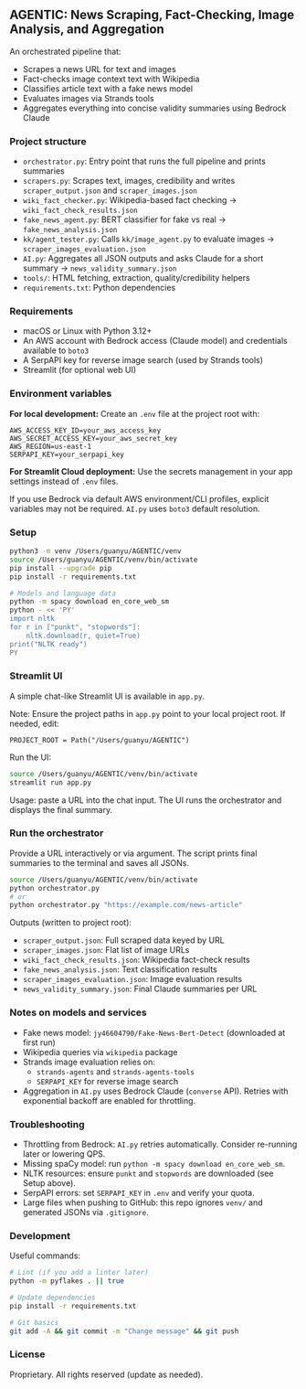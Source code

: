## AGENTIC: News Scraping, Fact-Checking, Image Analysis, and Aggregation

An orchestrated pipeline that:
- Scrapes a news URL for text and images
- Fact-checks image context text with Wikipedia
- Classifies article text with a fake news model
- Evaluates images via Strands tools
- Aggregates everything into concise validity summaries using Bedrock Claude

### Project structure
- `orchestrator.py`: Entry point that runs the full pipeline and prints summaries
- `scrapers.py`: Scrapes text, images, credibility and writes `scraper_output.json` and `scraper_images.json`
- `wiki_fact_checker.py`: Wikipedia-based fact checking → `wiki_fact_check_results.json`
- `fake_news_agent.py`: BERT classifier for fake vs real → `fake_news_analysis.json`
- `kk/agent_tester.py`: Calls `kk/image_agent.py` to evaluate images → `scraper_images_evaluation.json`
- `AI.py`: Aggregates all JSON outputs and asks Claude for a short summary → `news_validity_summary.json`
- `tools/`: HTML fetching, extraction, quality/credibility helpers
- `requirements.txt`: Python dependencies

### Requirements
- macOS or Linux with Python 3.12+
- An AWS account with Bedrock access (Claude model) and credentials available to `boto3`
- A SerpAPI key for reverse image search (used by Strands tools)
- Streamlit (for optional web UI)

### Environment variables

**For local development:** Create an `.env` file at the project root with:
```
AWS_ACCESS_KEY_ID=your_aws_access_key
AWS_SECRET_ACCESS_KEY=your_aws_secret_key
AWS_REGION=us-east-1
SERPAPI_KEY=your_serpapi_key
```

**For Streamlit Cloud deployment:** Use the secrets management in your app settings instead of `.env` files.

If you use Bedrock via default AWS environment/CLI profiles, explicit variables may not be required. `AI.py` uses `boto3` default resolution.

### Setup
```bash
python3 -m venv /Users/guanyu/AGENTIC/venv
source /Users/guanyu/AGENTIC/venv/bin/activate
pip install --upgrade pip
pip install -r requirements.txt

# Models and language data
python -m spacy download en_core_web_sm
python - << 'PY'
import nltk
for r in ["punkt", "stopwords"]:
    nltk.download(r, quiet=True)
print("NLTK ready")
PY
```

### Streamlit UI
A simple chat-like Streamlit UI is available in `app.py`.

Note: Ensure the project paths in `app.py` point to your local project root. If needed, edit:
```
PROJECT_ROOT = Path("/Users/guanyu/AGENTIC")
```

Run the UI:
```bash
source /Users/guanyu/AGENTIC/venv/bin/activate
streamlit run app.py
```

Usage: paste a URL into the chat input. The UI runs the orchestrator and displays the final summary.

### Run the orchestrator
Provide a URL interactively or via argument. The script prints final summaries to the terminal and saves all JSONs.
```bash
source /Users/guanyu/AGENTIC/venv/bin/activate
python orchestrator.py
# or
python orchestrator.py "https://example.com/news-article"
```

Outputs (written to project root):
- `scraper_output.json`: Full scraped data keyed by URL
- `scraper_images.json`: Flat list of image URLs
- `wiki_fact_check_results.json`: Wikipedia fact-check results
- `fake_news_analysis.json`: Text classification results
- `scraper_images_evaluation.json`: Image evaluation results
- `news_validity_summary.json`: Final Claude summaries per URL

### Notes on models and services
- Fake news model: `jy46604790/Fake-News-Bert-Detect` (downloaded at first run)
- Wikipedia queries via `wikipedia` package
- Strands image evaluation relies on:
  - `strands-agents` and `strands-agents-tools`
  - `SERPAPI_KEY` for reverse image search
- Aggregation in `AI.py` uses Bedrock Claude (`converse` API). Retries with exponential backoff are enabled for throttling.

### Troubleshooting
- Throttling from Bedrock: `AI.py` retries automatically. Consider re-running later or lowering QPS.
- Missing spaCy model: run `python -m spacy download en_core_web_sm`.
- NLTK resources: ensure `punkt` and `stopwords` are downloaded (see Setup above).
- SerpAPI errors: set `SERPAPI_KEY` in `.env` and verify your quota.
- Large files when pushing to GitHub: this repo ignores `venv/` and generated JSONs via `.gitignore`.

### Development
Useful commands:
```bash
# Lint (if you add a linter later)
python -m pyflakes . || true

# Update dependencies
pip install -r requirements.txt

# Git basics
git add -A && git commit -m "Change message" && git push
```

### License
Proprietary. All rights reserved (update as needed).


